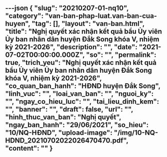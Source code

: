 ---json
{
    "slug": "20210207-01-nq10",
    "category": "van-ban-phap-luat.van-ban-cua-huyen",
    "tag": [],
    "layout": "van-ban.html",
    "title": "Nghị quyết xác nhận kết quả bầu Ủy viên Ủy ban nhân dân huyện Đắk Song khóa V, nhiệm kỳ 2021-2026",
    "description": "",
    "date": "2021-07-02T00:00:00.000Z",
    "so": "",
    "permalink": true,
    "trich_yeu": "Nghị quyết xác nhận kết quả bầu Ủy viên Ủy ban nhân dân huyện Đắk Song khóa V, nhiệm kỳ 2021-2026",
    "co_quan_ban_hanh": "HĐND huyện Đắk Song",
    "linh_vuc": "",
    "loai_van_ban": "",
    "nguoi_ky": "",
    "ngay_co_hieu_luc": "",
    "tai_lieu_dinh_kem": "",
    "banner": "",
    "draft": false,
    "url": "",
    "hinh_thuc_van_ban": "Nghị quyết",
    "ngay_ban_hanh": "29/06/2021",
    "so_hieu": "10/NQ-HĐND",
    "upload-image": "/img/10-NQ-HDND_20210702022026470470.pdf",
    "__content__": ""
}
---
